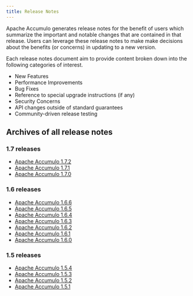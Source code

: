 ```yaml
---
title: Release Notes
---
```


Apache Accumulo generates release notes for the benefit of users which summarize the important and notable changes that
are contained in that release. Users can leverage these release notes to make make decisions about the benefits (or
concerns) in updating to a new version.

Each release notes document aim to provide content broken down into the following categories of interest.

* New Features
* Performance Improvements
* Bug Fixes
* Reference to special upgrade instructions (if any)
* Security Concerns
* API changes outside of standard guarantees
* Community-driven release testing

## Archives of all release notes

### 1.7 releases

* [Apache Accumulo 1.7.2][REL_172]
* [Apache Accumulo 1.7.1][REL_171]
* [Apache Accumulo 1.7.0][REL_170]

### 1.6 releases

* [Apache Accumulo 1.6.6][REL_166]
* [Apache Accumulo 1.6.5][REL_165]
* [Apache Accumulo 1.6.4][REL_164]
* [Apache Accumulo 1.6.3][REL_163]
* [Apache Accumulo 1.6.2][REL_162]
* [Apache Accumulo 1.6.1][REL_161]
* [Apache Accumulo 1.6.0][REL_160]

### 1.5 releases

* [Apache Accumulo 1.5.4][REL_154]
* [Apache Accumulo 1.5.3][REL_153]
* [Apache Accumulo 1.5.2][REL_152]
* [Apache Accumulo 1.5.1][REL_151]

[REL_151]: 1.5.1
[REL_152]: 1.5.2
[REL_153]: 1.5.3
[REL_154]: 1.5.4
[REL_160]: 1.6.0
[REL_161]: 1.6.1
[REL_162]: 1.6.2
[REL_163]: 1.6.3
[REL_164]: 1.6.4
[REL_165]: 1.6.5
[REL_166]: 1.6.6
[REL_170]: 1.7.0
[REL_171]: 1.7.1
[REL_172]: 1.7.2
